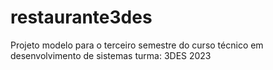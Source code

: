 # restaurante3des
Projeto modelo para o terceiro semestre do curso técnico em desenvolvimento de sistemas turma: 3DES 2023
